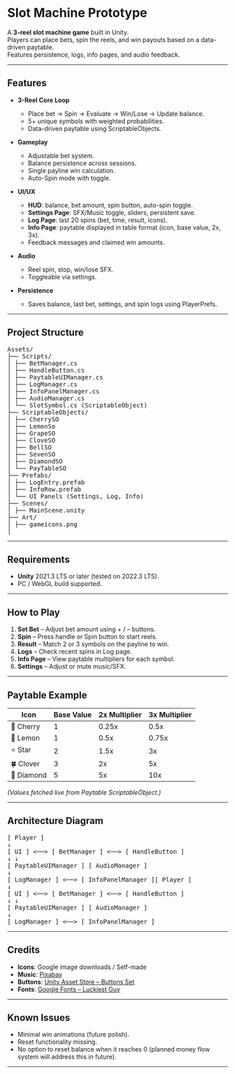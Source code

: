 #  Slot Machine Prototype

A **3-reel slot machine game** built in Unity.  
Players can place bets, spin the reels, and win payouts based on a data-driven paytable.  
Features persistence, logs, info pages, and audio feedback.

---

##  Features

- **3-Reel Core Loop**
  - Place bet → Spin → Evaluate → Win/Lose → Update balance.
  - 5+ unique symbols with weighted probabilities.
  - Data-driven paytable using ScriptableObjects.

- **Gameplay**
  - Adjustable bet system.
  - Balance persistence across sessions.
  - Single payline win calculation.
  - Auto-Spin mode with toggle.

- **UI/UX**
  - **HUD**: balance, bet amount, spin button, auto-spin toggle.
  - **Settings Page**: SFX/Music toggle, sliders, persistent save.
  - **Log Page**: last 20 spins (bet, time, result, icons).
  - **Info Page**: paytable displayed in table format (icon, base value, 2x, 3x).
  - Feedback messages and claimed win amounts.

- **Audio**
  - Reel spin, stop, win/lose SFX.
  - Toggleable via settings.

- **Persistence**
  - Saves balance, last bet, settings, and spin logs using PlayerPrefs.

---

##  Project Structure

<pre>
Assets/
├── Scripts/
│ ├── BetManager.cs
│ ├── HandleButton.cs
│ ├── PaytableUIManager.cs
│ ├── LogManager.cs
│ ├── InfoPanelManager.cs
│ ├── AudioManager.cs
│ └── SlotSymbol.cs (ScriptableObject)
├── ScriptableObjects/
│ ├── CherrySO
│ ├── LemonSo
│ ├── GrapeSO
│ ├── CloveSO
│ ├── BellSO
│ ├── SevenSO
│ ├── DiamondSO
│ └── PayTableSO
├── Prefabs/
│ ├── LogEntry.prefab
│ ├── InfoRow.prefab
│ └── UI Panels (Settings, Log, Info)
├── Scenes/
│ ├── MainScene.unity
├── Art/
│ ├── gameicons.png
│ 
</pre>
---

##  Requirements

- **Unity** 2021.3 LTS or later (tested on 2022.3 LTS).
- PC / WebGL build supported.

---

##  How to Play

1. **Set Bet** – Adjust bet amount using + / – buttons.
2. **Spin** – Press handle or Spin button to start reels.
3. **Result** – Match 2 or 3 symbols on the payline to win.
4. **Logs** – Check recent spins in Log page.
5. **Info Page** – View paytable multipliers for each symbol.
6. **Settings** – Adjust or mute music/SFX.

---

##  Paytable Example

| Icon | Base Value | 2x Multiplier | 3x Multiplier |
|------|------------|---------------|---------------|
| 🍒 Cherry | 1 | 0.25x | 0.5x |
| 🍋 Lemon  | 1 | 0.5x  | 0.75x |
| ⭐ Star   | 2 | 1.5x  | 3x   |
| 🍀 Clover | 3 | 2x    | 5x   |
| 💎 Diamond | 5 | 5x    | 10x  |

*(Values fetched live from Paytable ScriptableObject.)*

---

##  Architecture Diagram

<pre>
[ Player ]
↓
[ UI ] <──> [ BetManager ] <──> [ HandleButton ]
↓ ↓
[ PaytableUIManager ] [ AudioManager ]
↓
[ LogManager ] <──> [ InfoPanelManager ][ Player ]
↓
[ UI ] <──> [ BetManager ] <──> [ HandleButton ]
↓ ↓
[ PaytableUIManager ] [ AudioManager ]
↓
[ LogManager ] <──> [ InfoPanelManager ]
</pre>
---

##  Credits

- **Icons**: Google image downloads / Self-made  
- **Music**: [Pixabay](https://pixabay.com/)  
- **Buttons**: [Unity Asset Store – Buttons Set](https://assetstore.unity.com/packages/2d/gui/buttons-set-211824)  
- **Fonts**: [Google Fonts – Luckiest Guy](https://fonts.google.com/specimen/Luckiest+Guy)  

---

##  Known Issues

- Minimal win animations (future polish).  
- Reset functionality missing.
- No option to reset balance when it reaches 0 (planned money flow system will address this in future).

---
